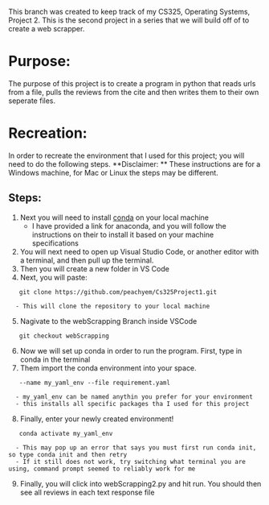 This branch was created to keep track of my CS325, Operating Systems, Project 2. This is the second project in a series that we will build off of to create a web scrapper.

# Purpose:

   The purpose of this project is to create a program in python that reads urls from a file, pulls the reviews from the cite and then writes them to their own seperate files.

# Recreation:

   In order to recreate the environment that I used for this project; you will need to do the following steps. 
   **Disclaimer: ** These instructions are for a Windows machine, for Mac or Linux the steps may be different.

## Steps:
   1. Next you will need to install [conda](https://docs.anaconda.com/miniconda/miniconda-install/) on your local machine 
      - I have provided a link for anaconda, and you will follow the instructions on their to install it based on your machine specifications
   2. You will next need to open up Visual Studio Code, or another editor with a terminal, and then pull up the terminal.
   3. Then you will create a new folder in VS Code
   4. Next, you will paste: 
   ```
      git clone https://github.com/peachyem/Cs325Project1.git
   ```
      - This will clone the repository to your local machine
   5. Nagivate to the webScrapping Branch inside VSCode
   ```
      git checkout webScrapping 
   ```
   6. Now we will set up conda in order to run the program. First, type in conda in the terminal
   7. Them import the conda environment into your space.
   ```
      --name my_yaml_env --file requirement.yaml
   ```
      - my_yaml_env can be named anythin you prefer for your environment
      - this installs all specific packages tha I used for this project
   8. Finally, enter your newly created environment!
   ```
      conda activate my_yaml_env
   ```
      - This may pop up an error that says you must first run conda init, so type conda init and then retry
      - If it still does not work, try switching what terminal you are using, command prompt seemed to reliably work for me
   9. Finally, you will click into webScrapping2.py and hit run. You should then see all reviews in each text response file